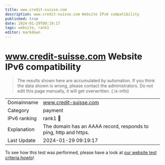 ```yaml
---
title: www.credit-suisse.com
description: www.credit-suisse.com Website IPv6 compatibility
published: true
date: 2024-01-29T09:19:17
tags: website, rank1
editor: markdown
---
```


# www.credit-suisse.com Website IPv6 compatibility

> The results shown here are accumulated by automation. If you think the data shown is wrong, please contact the administrators. 
> Do not edit this page manually, it will get overwritten.
{.is-info}


|   |   |
| - | - |
| Domainname | www.credit-suisse.com
| Category | payment |
| IPv6 ranking | rank1 :1st_place_medal: |
| Explanation | The domain has an AAAA record, responds to ping, http and https. |
| Last Update | 2024-01-29 09:19:17 |

To see how this test was performed, please have a look at [our website test criteria howto](/howto/testcriteria/website)!

